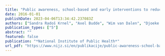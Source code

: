 ```yaml
---
title: "Public awareness, school-based and early interventions to reduce alcohol related harm"
date: 2016-01-01
publishDate: 2023-04-06T13:34:42.237083Z
authors: ["Sandra Radoš Krnel", "Axel Budde", "Wim van Dalen", "Djoeke van Dale", "Kirsten Vegt", "Lidia Segura", "Jorge Palacio-Vieira", "Paula Frango", "Janja Mišič", "Teja Rozman", "Aleš Lamut"]
publication_types: ["5"]
abstract: ""
featured: false
publication: "*National Institute of Public Health*"
url_pdf: "https://www.nijz.si/en/publikacije/public-awareness-school-based-and-early-interventions-to-reduce-alcohol-related-harm"
---
```



